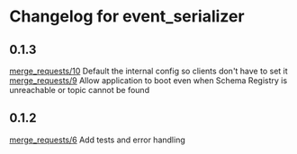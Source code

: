 # Changelog for event_serializer

## 0.1.3

[merge_requests/10][10] Default the internal config so clients don't have to set it
[merge_requests/9][9] Allow application to boot even when Schema Registry is unreachable
or topic cannot be found

[10]: https://gitlab.quiqup.com/backend/event_serializer/merge_requests/10
[9]: https://gitlab.quiqup.com/backend/event_serializer/merge_requests/9

## 0.1.2

[merge_requests/6][6] Add tests and error handling

[6]: https://gitlab.quiqup.com/backend/event_serializer/merge_requests/6